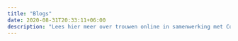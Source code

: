 ```yaml
---
title: "Blogs"
date: 2020-08-31T20:33:11+06:00
description: "Lees hier meer over trouwen online in samenwerking met Courtly, handige tips and trics en nuttige informatie over het verwezelijke van jouw droombruiloft online "
---
```

